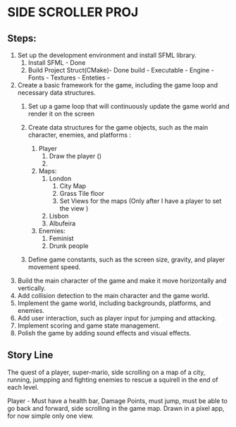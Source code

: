# SIDE SCROLLER PROJ

## Steps:

1. Set up the development environment and install SFML library.
    1. Install SFML - Done
    2. Build Project Struct(CMake)- Done 
        build -
        Executable -
        Engine - 
        Fonts - 
        Textures -
        Enteties -
2. Create a basic framework for the game, including the game loop and necessary data structures.
    1. Set up a game loop that will continuously update the game world and render it on the screen 
    2. Create data structures for the game objects, such as the main character, enemies, and platforms :
       1. Player 
            1. Draw the player ()
            2. 
       2. Maps:
            1. London
               1. City Map
               2. Grass Tile floor
               3. Set Views for the maps (Only after I have a player to set the view )
            2. Lisbon
            3. Albufeira
       3. Enemies:
           1. Feminist
           2. Drunk people
           
       
    3. Define game constants, such as the screen size, gravity, and player movement speed.
3. Build the main character of the game and make it move horizontally and vertically.
4. Add collision detection to the main character and the game world.
5. Implement the game world, including backgrounds, platforms, and enemies.
6. Add user interaction, such as player input for jumping and attacking.
7. Implement scoring and game state management.
8. Polish the game by adding sound effects and visual effects.

## Story Line
The quest of a player, super-mario, side scrolling on a map of a city, running, jumpping and fighting enemies to rescue a squirell in the end of each level.

Player - Must have a health bar, Damage Points, must jump, must be able to go back and forward, side scrolling in the game map. Drawn in a pixel app, for now simple only one view.

